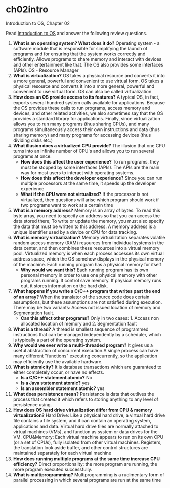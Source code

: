 # ch02intro
Introduction to OS, Chapter 02

Read [Introduction to OS](http://pages.cs.wisc.edu/~remzi/OSTEP/intro.pdf) and answer the following review questions.
1. **What is an operating system? What does it do?** Operating system - a software module that is responsible for simplifying the launch of programs and for ensuring that the system works correctly and efficiently.
Allows programs to share memory and interact with devices and other entertainment like that. The OS also provides some interfaces (APIs). OS - Resource Manager
2. **What is virtualization?** OS takes a physical resource and converts it into a more general, powerful and convenient to use virtual form. OS takes a physical resource and converts it into a more general, powerful and convenient to use virtual form. OS can also be called virtualization
3. **How does an OS provide access to its features?** A typical OS, in fact, exports several hundred system calls available for applications. Because the OS provides these calls to run programs, access memory and devices, and other related activities, we also sometimes say that the OS provides a standard library for applications. Finally, since virtualization allows you to run many programs (thus sharing CPUs), and many programs simultaneously access their own instructions and data (thus sharing memory) and many programs for accessing devices (thus dividing disks etc.) 
4. **What illusion does a virtualized CPU provide?** The illusion that one CPU turns into an infinite number of CPU's and allows you to run several programs at once.
    - **How does this affect the user experience?** To run programs, they must be stopped by some interfaces (APIs). The APIs are the main way for most users to interact with operating systems.
    - **How does this affect the developer experience?** Since you can run multiple processors at the same time, it speeds up the developer experience
    - **What if the CPU were not virtualized?**  If the processor is not virtualized, then questions will arise which program should work if two programs want to work at a certain time
5. **What is a memory address?** Memory is an array of bytes. To read this byte array, you need to specify an address so that you can access the data stored there; To write or update the memory, you must also specify the data that must be written to this address.
A memory address is a unique identifier used by a device or CPU for data tracking.
6. **What is memory virtualization?** Memory virtualization separates volatile random access memory (RAM) resources from individual systems in the data center, and then combines these resources into a virtual memory pool.
Virtualized memory is when each process accesses its own virtual address space, which the OS somehow displays in the physical memory of the machine. Each running program has a physical memory for itself
    - **Why would we want this?** Each running program has its own personal memory in order to use one physical memory with other programs running. It control save memory. If physical memory runs out, it stores information on the hard disk.
8. **What happens if you write a C/C++ program that writes past the end of an array?**  When the translator of the source code does certain assumptions, but these assumptions are not satisfied during execution. There may be two variants: Access not issued location of memory and Segmentation fault.
      - **Can this affect other programs?** Only in two cases: 1. Access non allocated location of memory and  2. Segmentation fault
9. **What is a thread?** A thread is smallest sequence of programmed instructions that can be managed independently by a scheduler, which is typically a part of the operating system.
10. **Why would we ever write a multi-threaded program?** It gives us a useful abstraction of concurrent execution.A single process can have many different "functions" executing concurrently, so the application may efficiently use the available hardware. 
11. **What is atomicity?** It is database transactions which are guaranteed to either completely occur, or have no effects.
    - **Is a C/C++ statement atomic?** No
    - **Is a Java statement atomic?** yes
    - **Is an assembler statement atomic?** yes
13. **What does persistence mean?** Persistance  is data that outlives the process that created it which refers to storing anything to any level of persistence using.
14. **How does OS hard drive virtualization differ from CPU & memory virtualization?** Hard Drive: Like a physical hard drive, a virtual hard drive file contains a file system, and it can contain an operating system, applications and data. Virtual hard drive files are normally attached to virtual machines (VMs), and function as system or data drives for the VM.
CPU&Memory: Each virtual machine appears to run on its own CPU (or a set of CPUs), fully isolated from other virtual machines. Registers, the translation look aside buffer, and other control structures are maintained separately for each virtual machine
15. **How does running multiple programs at the same time increase CPU efficiency?** Direct proportionality: the more program are running, the more program executed successfully.
16. **What is multiprogramming?** Multiprogramming is a rudimentary form of parallel processing in which several programs are run at the same time

